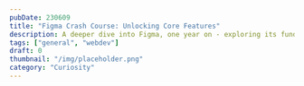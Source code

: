 ```yaml
---
pubDate: 230609
title: "Figma Crash Course: Unlocking Core Features"
description: A deeper dive into Figma, one year on - exploring its fundamental attributes.
tags: ["general", "webdev"]
draft: 0
thumbnail: "/img/placeholder.png" 
category: "Curiosity"
---
```


